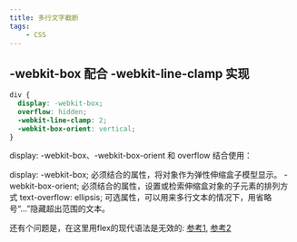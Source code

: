 ```yaml
---
title: 多行文字截断
tags:
	- CSS
---
```


## -webkit-box 配合 -webkit-line-clamp 实现

```CSS
div {
  display: -webkit-box;
  overflow: hidden;
  -webkit-line-clamp: 2;
  -webkit-box-orient: vertical;
}
```

display: -webkit-box、-webkit-box-orient 和 overflow 结合使用：

display: -webkit-box; 必须结合的属性，将对象作为弹性伸缩盒子模型显示。
-webkit-box-orient; 必须结合的属性，设置或检索伸缩盒对象的子元素的排列方式
text-overflow: ellipsis; 可选属性，可以用来多行文本的情况下，用省略号“…”隐藏超出范围的文本。

还有个问题是，在这里用flex的现代语法是无效的:  [参考1](https://www.zhihu.com/question/22991944), [参考2](https://juejin.im/entry/5aa1f4916fb9a028b92cbdcc)